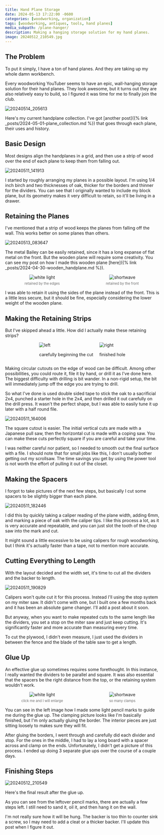 ```yaml
---
title: Hand Plane Storage
date: 2024-05-13 17:22:00 -0600
categories: [woodworking, organization]
tags: [woodworking, antiques, tools, hand planes]
media_subpath: /plane-hanger/
description: Making a hanging storage solution for my hand planes.
image: 20240512_210549.jpg
---
```


<style>
    .grid-2x2 {
        display: grid;
        grid-template-columns: 1fr 1fr;
        grid-template-rows: auto auto;
        column-gap: 20px; /* Keep horizontal gap */
        justify-items: center;
    }
    .grid-3x2 {
        display: grid;
        grid-template-columns: 1fr 1fr 1fr;
        grid-template-rows: auto auto;
        column-gap: 20px; /* Keep horizontal gap */
        justify-items: center;
    }
    .grid-container {
        justify-items: center;
    }
    .grid-container > div {
        display: flex;
        flex-direction: column;
        align-items: center;
        height: 100%; /* Ensure the div takes full height of the grid cell */
        justify-content: flex-end; /* Align items to the bottom */
    }
    .grid-container img {
        width: auto;
        max-width: 100%;
        height: auto;
        object-fit: cover;
        display: block;
        margin-bottom: 5px; /* Small margin to separate the image and caption */
    }
    .grid-container .caption em {
        display: block;
        text-align: center;
        font-style: normal;
        font-size: 80%;
        padding: 0;
        color: #6d6c6c;
    }
</style>

## The Problem
To put it simply, I have a ton of hand planes. And they are taking up my whole damn workbench.

Every woodworking YouTuber seems to have an epic, wall-hanging storage solution for their hand planes. They look awesome, but it turns out they are also relatively easy to build, so I figured it was time for me to finally join the club.

![20240514_205613](20240514_205613_background.jpg)

Here's my current handplane collection. I've got [another post]({% link _posts/2024-05-01-plane_collection.md %}) that goes through each plane, their uses and history.

## Basic Design
Most designs align the handplanes in a grid, and then use a strip of wood over the end of each plane to keep them from falling out.

![20240511_141913](20240511_141913.jpg)

I started by roughly arranging my planes in a possible layout. I'm using 1/4 inch birch and two thicknesses of oak, thicker for the borders and thinner for the dividers. You can see that I originally wanted to include my block plane, but its geometry makes it very difficult to retain, so it'll be living in a drawer.

## Retaining the Planes

I've mentioned that a strip of wood keeps the planes from falling off the wall. This works better on some planes than others. 

![20240513_083647](20240513_083647.jpg)

The metal Bailey can be easily retained, since it has a long expanse of flat metal on the front. But the wooden plane will require some creativity. You can see my post on how I made this wooden plane [here]({% link _posts/2024-04-30-wooden_handplane.md %}).

<div class="grid-container grid-2x2">
    <div>
        <img src="20240513_083716.jpg" alt="white light">
    </div>
    <div>
        <img src="20240513_083825.jpg" alt="shortwave">
    </div>
    <div class="caption">
        <em>retained by the edges</em>
    </div>
    <div class="caption">
        <em>retained by the front</em>
    </div>
</div>


I was able to retain it using the sides of the plane instead of the front. This is a little less secure, but it should be fine, especially considering the lower weight of the wooden plane. 

## Making the Retaining Strips

But I've skipped ahead a little. How did I actually make these retaining strips?

<div style="display: flex; justify-content: center; gap: 20px; align-items: center;">
  <div>
    <img src="plane_circle.jpeg" alt="left" style="height: auto;">
    <p style="text-align: center;">carefully beginning the cut</p>    
  </div>
  <div>
    <img src="20240511_162821.jpg"  alt="right" style="height: auto;">
    <p style="text-align: center;">finished hole</p>
  </div>
</div>

Making circular cutouts on the edge of wood can be difficult. Among other possibilities, you could route it, file it by hand, or drill it as I've done here. The biggest difficulty with drilling is bit wander. In a non-rigid setup, the bit will immediately jump off the edge you are trying to drill. 

So what I've done is used double sided tape to stick the oak to a sacrificial 2x4, punched a starter hole in the 2x4, and then drilled it out carefully on the drill press. It wasn't the perfect shape, but I was able to easily tune it up later with a half round file.

![20240511_164006](20240511_164006.jpg)

The square cutout is easier. The initial vertical cuts are made with a Japanese pull saw, then the horizontal cut is made with a coping saw. You can make these cuts perfectly square if you are careful and take your time.

I was neither careful nor patient, so I needed to smooth out the final surface with a file. I should note that for small jobs like this, I don't usually bother getting out my scrollsaw. The time savings you get by using the power tool is not worth the effort of pulling it out of the closet.

## Making the Spacers

I forgot to take pictures of the next few steps, but basically I cut some spacers to be slightly bigger than each plane.

![20240511_182446](20240511_182446.jpg)

I did this by quickly taking a caliper reading of the plane width, adding 6mm, and marking a piece of oak with the caliper tips. I like this process a lot, as it is very accurate and repeatable, and you can just slot the tooth of the chop saw into the mark and cut.

It might sound a little excessive to be using calipers for rough woodworking, but I think it's actually faster than a tape, not to mention more accurate.

## Cutting Everything to Length

With the layout decided and the width set, it's time to cut all the dividers and the backer to length. 

![20240511_190829](20240511_190829_new.jpg)

Calipers won't quite cut it for this process. Instead I'll using the stop system on my miter saw. It didn't come with one, but I built one a few months back and it has been an absolute game changer. I'll add a post about it soon. 

But anyway, when you want to make repeated cuts to the same length like the dividers, you set a stop on the miter saw and just keep cutting. It's significantly faster and more accurate than measuring every time.

To cut the plywood, I didn't even measure, I just used the dividers in between the fence and the blade of the table saw to get a length.

## Glue Up

An effective glue up sometimes requires some forethought. In this instance, I really wanted the dividers to be parallel and square. It was also essential that the spacers be the right distance from the top, or the retaining system wouldn't work.

<div class="grid-container grid-2x2">
    <div>
        <img src="20240512_121507_new.jpg" alt="white light">
    </div>
    <div>
        <img src="20240511_231408_new.jpg" alt="shortwave">
    </div>
    <div class="caption">
        <em>click me and I will enlarge</em>
    </div>
    <div class="caption">
        <em>so many clamps</em>
    </div>
</div>

You can see in the left image how I made some light pencil marks to guide me during the glue up. The clamping picture looks like I'm basically finished, but I'm only actually gluing the border. The interior pieces are just sitting loosely to makes sure they will fit.

After gluing the borders, I went through and carefully did each divider and stop. For the ones in the middle, I had to lay a long board with a spacer across and clamp on the ends. Unfortunately, I didn't get a picture of this process. I ended up doing 3 separate glue ups over the course of a couple days.

## Finishing Steps

![20240512_210549](20240512_210549_cropped.jpg)

Here's the final result after the glue up.

As you can see from the leftover pencil marks, there are actually a few steps left. I still need to sand it, oil it, and then hang it on the wall. 

I'm not really sure how it will be hung. The backer is too thin to counter sink a screw, so I may need to add a cleat or a thicker backer. I'll update this post when I figure it out.

